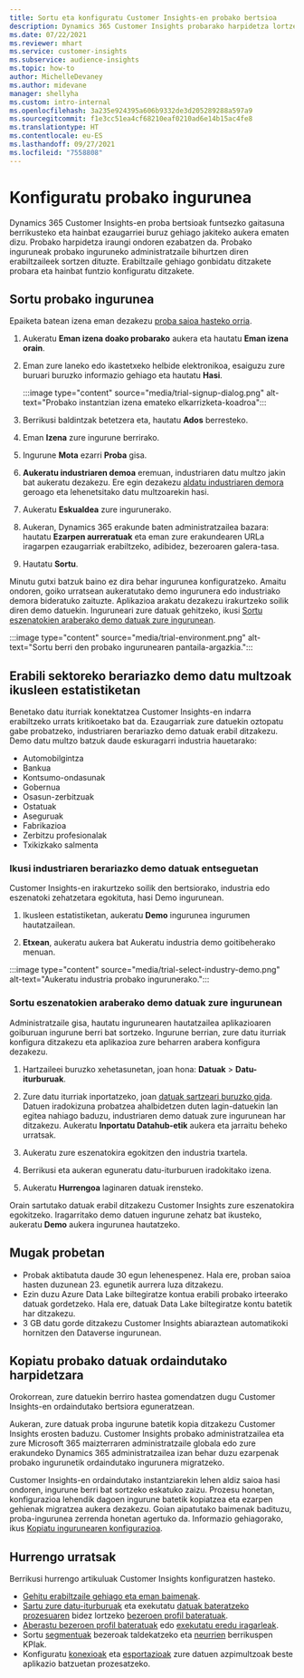 ```yaml
---
title: Sortu eta konfiguratu Customer Insights-en probako bertsioa
description: Dynamics 365 Customer Insights probarako harpidetza lortzeko eta konfiguratzeko urratsak.
ms.date: 07/22/2021
ms.reviewer: mhart
ms.service: customer-insights
ms.subservice: audience-insights
ms.topic: how-to
author: MichelleDevaney
ms.author: midevane
manager: shellyha
ms.custom: intro-internal
ms.openlocfilehash: 3a235e924395a606b9332de3d205289288a597a9
ms.sourcegitcommit: f1e3cc51ea4cf68210eaf0210ad6e14b15ac4fe8
ms.translationtype: HT
ms.contentlocale: eu-ES
ms.lasthandoff: 09/27/2021
ms.locfileid: "7558808"
---
```

# <a name="set-up-a-trial-environment"></a>Konfiguratu probako ingurunea 

Dynamics 365 Customer Insights-en proba bertsioak funtsezko gaitasuna berrikusteko eta hainbat ezaugarriei buruz gehiago jakiteko aukera ematen dizu. Probako harpidetza iraungi ondoren ezabatzen da. Probako inguruneak probako inguruneko administratzaile bihurtzen diren erabiltzaileek sortzen dituzte. Erabiltzaile gehiago gonbidatu ditzakete probara eta hainbat funtzio konfiguratu ditzakete.

## <a name="create-a-trial-environment"></a>Sortu probako ingurunea

Epaiketa batean izena eman dezakezu [proba saioa hasteko orria](https://dynamics.microsoft.com/get-started/free-trial/?appname=customerinsights). 

1. Aukeratu **Eman izena doako probarako** aukera eta hautatu **Eman izena orain**.

1. Eman zure laneko edo ikastetxeko helbide elektronikoa, esaiguzu zure buruari buruzko informazio gehiago eta hautatu **Hasi**.

   :::image type="content" source="media/trial-signup-dialog.png" alt-text="Probako instantzian izena emateko elkarrizketa-koadroa":::

1. Berrikusi baldintzak betetzera eta, hautatu **Ados** berresteko.

1. Eman **Izena** zure ingurune berrirako. 

1. Ingurune **Mota** ezarri **Proba** gisa.

1. **Aukeratu industriaren demoa** eremuan, industriaren datu multzo jakin bat aukeratu dezakezu. Ere egin dezakezu [aldatu industriaren demora](#use-industry-specific-demo-data-sets-in-audience-insights) geroago eta lehenetsitako datu multzoarekin hasi.

1. Aukeratu **Eskualdea** zure ingurunerako.

1. Aukeran, Dynamics 365 erakunde baten administratzailea bazara: hautatu **Ezarpen aurreratuak** eta eman zure erakundearen URLa iragarpen ezaugarriak erabiltzeko, adibidez, bezeroaren galera-tasa. 

1. Hautatu **Sortu**. 

Minutu gutxi batzuk baino ez dira behar ingurunea konfiguratzeko. Amaitu ondoren, goiko urratsean aukeratutako demo ingurunera edo industriako demora bideratuko zaituzte. Aplikazioa arakatu dezakezu irakurtzeko soilik diren demo datuekin. Inguruneari zure datuak gehitzeko, ikusi [Sortu eszenatokien araberako demo datuak zure ingurunean](#create-scenario-specific-demo-data-in-your-own-environment).

:::image type="content" source="media/trial-environment.png" alt-text="Sortu berri den probako ingurunearen pantaila-argazkia.":::

## <a name="use-industry-specific-demo-data-sets-in-audience-insights"></a>Erabili sektoreko berariazko demo datu multzoak ikusleen estatistiketan

Benetako datu iturriak konektatzea Customer Insights-en indarra erabiltzeko urrats kritikoetako bat da. Ezaugarriak zure datuekin oztopatu gabe probatzeko, industriaren berariazko demo datuak erabil ditzakezu. Demo datu multzo batzuk daude eskuragarri industria hauetarako: 

-   Automobilgintza
-   Bankua
-   Kontsumo-ondasunak
-   Gobernua
-   Osasun-zerbitzuak
-   Ostatuak
-   Aseguruak
-   Fabrikazioa
-   Zerbitzu profesionalak
-   Txikizkako salmenta

### <a name="see-industry-specific-demo-data-in-trials"></a>Ikusi industriaren berariazko demo datuak entseguetan

Customer Insights-en irakurtzeko soilik den bertsiorako, industria edo eszenatoki zehatzetara egokituta, hasi Demo ingurunean. 
 
1.  Ikusleen estatistiketan, aukeratu **Demo** ingurunea ingurumen hautatzailean.

2.  **Etxean**, aukeratu aukera bat Aukeratu industria demo goitibeherako menuan.

:::image type="content" source="media/trial-select-industry-demo.png" alt-text="Aukeratu industria probako ingurunerako.":::

### <a name="create-scenario-specific-demo-data-in-your-own-environment"></a>Sortu eszenatokien araberako demo datuak zure ingurunean

Administratzaile gisa, hautatu ingurunearen hautatzailea aplikazioaren goiburuan ingurune berri bat sortzeko. Ingurune berrian, zure datu iturriak konfigura ditzakezu eta aplikazioa zure beharren arabera konfigura dezakezu. 

1.  Hartzaileei buruzko xehetasunetan, joan hona: **Datuak** > **Datu-iturburuak**.

2.  Zure datu iturriak inportatzeko, joan [datuak sartzeari buruzko gida](data-sources.md).     
   Datuen iradokizuna probatzea ahalbidetzen duten lagin-datuekin lan egitea nahiago baduzu, industriaren demo datuak zure ingurunean har ditzakezu. Aukeratu **Inportatu Datahub-etik** aukera eta jarraitu beheko urratsak.

3.  Aukeratu zure eszenatokira egokitzen den industria txartela. 

4.  Berrikusi eta aukeran eguneratu datu-iturburuen iradokitako izena. 

5.  Aukeratu **Hurrengoa** laginaren datuak irensteko. 

Orain sartutako datuak erabil ditzakezu Customer Insights zure eszenatokira egokitzeko. Iragarritako demo datuen ingurune zehatz bat ikusteko, aukeratu **<Industry> Demo** aukera ingurunea hautatzeko.

## <a name="limitations-in-trials"></a>Mugak probetan

- Probak aktibatuta daude 30 egun lehenespenez. Hala ere, proban saioa hasten duzunean 23. egunetik aurrera luza ditzakezu.
- Ezin duzu Azure Data Lake biltegiratze kontua erabili probako irteerako datuak gordetzeko. Hala ere, datuak Data Lake biltegiratze kontu batetik har ditzakezu.
- 3 GB datu gorde ditzakezu Customer Insights abiaraztean automatikoki hornitzen den Dataverse ingurunean.

## <a name="copy-data-from-a-trial-to-a-paid-subscription"></a>Kopiatu probako datuak ordaindutako harpidetzara

Orokorrean, zure datuekin berriro hastea gomendatzen dugu Customer Insights-en ordaindutako bertsiora eguneratzean. 

Aukeran, zure datuak proba ingurune batetik kopia ditzakezu Customer Insights erosten baduzu. Customer Insights probako administratzailea eta zure Microsoft 365 maizterraren administratzaile globala edo zure erakundeko Dynamics 365 administratzailea izan behar duzu ezarpenak probako ingurunetik ordaindutako ingurunera migratzeko. 

Customer Insights-en ordaindutako instantziarekin lehen aldiz saioa hasi ondoren, ingurune berri bat sortzeko eskatuko zaizu. Prozesu honetan, konfigurazioa lehendik dagoen ingurune batetik kopiatzea eta ezarpen gehienak migratzea aukera dezakezu. Goian aipatutako baimenak badituzu, proba-ingurunea zerrenda honetan agertuko da. Informazio gehiagorako, ikus [Kopiatu ingurunearen konfigurazioa](manage-environments.md#copy-the-environment-configuration).

## <a name="next-steps"></a>Hurrengo urratsak

Berrikusi hurrengo artikuluak Customer Insights konfiguratzen hasteko. 

- [Gehitu erabiltzaile gehiago eta eman baimenak](permissions.md).
- [Sartu zure datu-iturburuak](data-sources.md) eta exekutatu [datuak bateratzeko prozesuaren](data-unification.md) bidez lortzeko [bezeroen profil bateratuak](customer-profiles.md).
- [Aberastu bezeroen profil bateratuak](enrichment-hub.md) edo [exekutatu eredu iragarleak](predictions-overview.md).
- Sortu [segmentuak](segments.md) bezeroak taldekatzeko eta [neurrien](measures.md) berrikuspen KPIak.
- Konfiguratu [konexioak](connections.md) eta [esportazioak](export-destinations.md) zure datuen azpimultzoak beste aplikazio batzuetan prozesatzeko.
